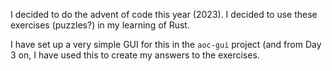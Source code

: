 I decided to do the advent of code this year (2023). I decided to use these exercises (puzzles?) in my learning of Rust. 

I have set up a very simple GUI for this in the `aoc-gui` project (and from Day 3 on, I have used this to create my answers to the exercises.
